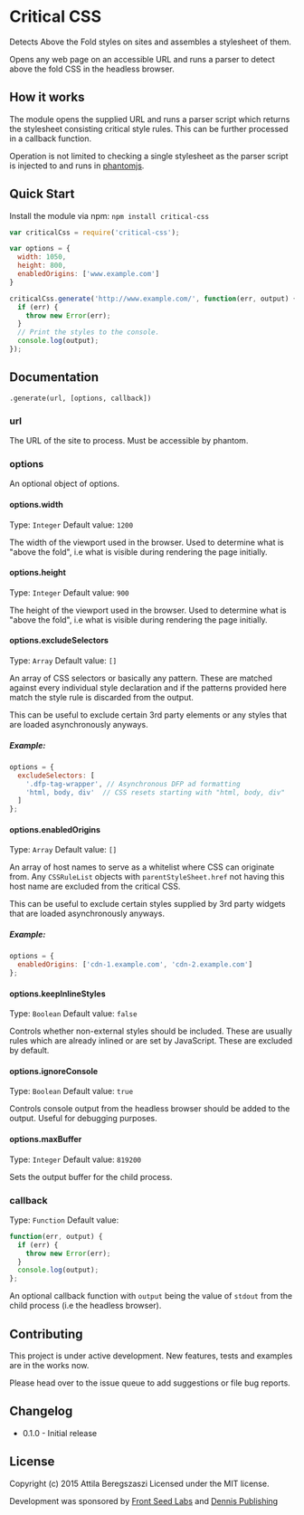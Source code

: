 # Critical CSS

Detects Above the Fold styles on sites and assembles a stylesheet of them.

Opens any web page on an accessible URL and runs a parser to detect above the
fold CSS in the headless browser.

## How it works

The module opens the supplied URL and runs a parser script which returns the
stylesheet consisting critical style rules. This can be further processed in a
callback function.

Operation is not limited to checking a single stylesheet as the parser script is
injected to and runs in [phantomjs](http://phantomjs.org/).

## Quick Start

Install the module via npm: `npm install critical-css`

```javascript
var criticalCss = require('critical-css');

var options = {
  width: 1050,
  height: 800,
  enabledOrigins: ['www.example.com']
}

criticalCss.generate('http://www.example.com/', function(err, output) {
  if (err) {
    throw new Error(err);
  }
  // Print the styles to the console.
  console.log(output);
});

```

## Documentation

`.generate(url, [options, callback])`

### url

The URL of the site to process. Must be accessible by phantom.

### options

An optional object of options.

#### options.width

Type: `Integer` Default value: `1200`

The width of the viewport used in the browser. Used to determine what is "above
the fold", i.e what is visible during rendering the page initially.

#### options.height

Type: `Integer` Default value: `900`

The height of the viewport used in the browser. Used to determine what is "above
the fold", i.e what is visible during rendering the page initially.

#### options.excludeSelectors

Type: `Array` Default value: `[]`

An array of CSS selectors or basically any pattern. These are matched against
every individual style declaration and if the patterns provided here match the
style rule is discarded from the output.

This can be useful to exclude certain 3rd party elements or any styles that are
loaded asynchronously anyways.

##### Example:

```javascript
options = {
  excludeSelectors: [
    '.dfp-tag-wrapper', // Asynchronous DFP ad formatting
    'html, body, div'  // CSS resets starting with "html, body, div"
  ]
};
```

#### options.enabledOrigins

Type: `Array` Default value: `[]`

An array of host names to serve as a whitelist where CSS can originate from. Any
`CSSRuleList` objects with `parentStyleSheet.href` not having this host name are
excluded from the critical CSS.

This can be useful to exclude certain styles supplied by 3rd party widgets that
are loaded asynchronously anyways.

##### Example:

```javascript
options = {
  enabledOrigins: ['cdn-1.example.com', 'cdn-2.example.com']
};
```

#### options.keepInlineStyles

Type: `Boolean` Default value: `false`

Controls whether non-external styles should be included. These are usually rules
which are already inlined or are set by JavaScript. These are excluded by
default.

#### options.ignoreConsole

Type: `Boolean` Default value: `true`

Controls console output from the headless browser should be added to the output.
Useful for debugging purposes.

#### options.maxBuffer

Type: `Integer` Default value: `819200`

Sets the output buffer for the child process.


### callback

Type: `Function` Default value:

```javascript
function(err, output) {
  if (err) {
    throw new Error(err);
  }
  console.log(output);
};
```

An optional callback function with `output` being the value of `stdout` from the
child process (i.e the headless browser).


## Contributing

This project is under active development.
New features, tests and examples are in the works now.

Please head over to the issue queue to add suggestions or file bug reports.


## Changelog

* 0.1.0 - Initial release


## License

Copyright (c) 2015 Attila Beregszaszi
Licensed under the MIT license.

Development was sponsored by [Front Seed Labs](http://frontseed.com/) and
[Dennis Publishing](http://www.dennis.co.uk/)
